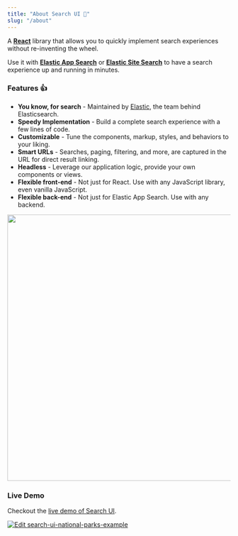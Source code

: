```yaml
---
title: "About Search UI 🚀"
slug: "/about"
---
```


A **[React](https://reactjs.org)** library that allows you to quickly implement search experiences without re-inventing the wheel.

Use it with [**Elastic App Search**](https://www.elastic.co/cloud/app-search-service?ultron=searchui-repo&blade=readme&hulk=product) or
[**Elastic Site Search**](https://www.elastic.co/cloud/site-search-service?ultron=searchui-repo&blade=readme&hulk=product) to have a
search experience up and running in minutes.

### Features :+1:

- **You know, for search** - Maintained by [Elastic](https://elastic.co), the team behind Elasticsearch.
- **Speedy Implementation** - Build a complete search experience with a few lines of code.
- **Customizable** - Tune the components, markup, styles, and behaviors to your liking.
- **Smart URLs** - Searches, paging, filtering, and more, are captured in the URL for direct result linking.
- **Headless** - Leverage our application logic, provide your own components or views.
- **Flexible front-end** - Not just for React. Use with any JavaScript library, even vanilla JavaScript.
- **Flexible back-end** - Not just for Elastic App Search. Use with any backend.

<img src="packages/react-search-ui/resources/screenshot.png" width="600">

### Live Demo

Checkout the [live demo of Search UI](https://search-ui-stable.netlify.com).

[![Edit search-ui-national-parks-example](https://codesandbox.io/static/img/play-codesandbox.svg)](https://codesandbox.io/s/national-parks-example-kdyms?fontsize=14)

